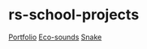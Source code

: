 # rs-school-projects

[Portfolio](https://rolling-scopes-school.github.io/nikimad-JSFEPRESCHOOL/portfolio/)
[Eco-sounds](https://rolling-scopes-school.github.io/nikimad-JSFEPRESCHOOL/eco-sounds/)
[Snake](https://rolling-scopes-school.github.io/nikimad-JSFEPRESCHOOL/random-game/)
